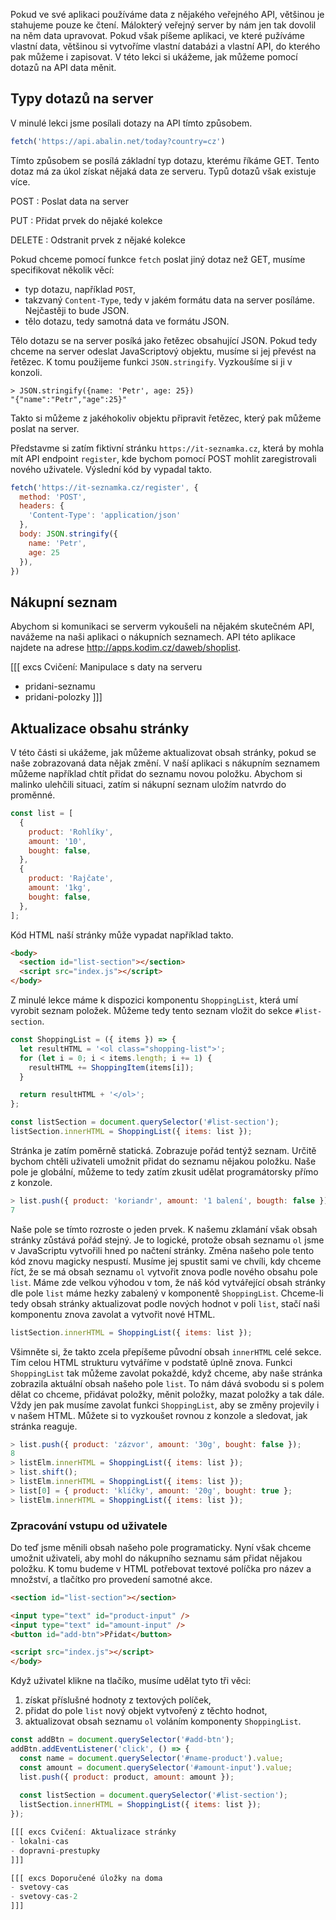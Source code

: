 Pokud ve své aplikaci používáme data z nějakého veřejného API, většinou je stahujeme pouze ke čtení. Málokterý veřejný server by nám jen tak dovolil na něm data upravovat. Pokud však píšeme aplikaci, ve které pužíváme vlastní data, většinou si vytvoříme vlastní databázi a vlastní API, do kterého pak můžeme i zapisovat. V této lekci si ukážeme, jak můžeme pomocí dotazů na API data měnit. 

## Typy dotazů na server

V minulé lekci jsme posílali dotazy na API tímto způsobem.

```js
fetch('https://api.abalin.net/today?country=cz')
```

Tímto způsobem se posílá základní typ dotazu, kterému říkáme GET. Tento dotaz má za úkol získat nějaká data ze serveru. Typů dotazů však existuje více. 

POST
: Poslat data na server

PUT
: Přidat prvek do nějaké kolekce

DELETE
: Odstranit prvek z nějaké kolekce

Pokud chceme pomocí funkce `fetch` poslat jiný dotaz než GET, musíme specifikovat několik věcí:

- typ dotazu, například `POST`,
- takzvaný `Content-Type`, tedy v jakém formátu data na server posíláme. Nejčastěji to bude JSON.
- tělo dotazu, tedy samotná data ve formátu JSON. 

Tělo dotazu se na server posíká jako řetězec obsahující JSON. Pokud tedy chceme na server odeslat JavaScriptový objektu, musíme si jej převést na řetězec. K tomu použijeme funkci `JSON.stringify`. Vyzkoušíme si ji v konzoli. 

```jscon
> JSON.stringify({name: 'Petr', age: 25})
"{"name":"Petr","age":25}"
```

Takto si můžeme z jakéhokoliv objektu připravit řetězec, který pak můžeme poslat na server. 

Představme si zatím fiktivní stránku `https://it-seznamka.cz`, která by mohla mít API endpoint `register`, kde bychom pomocí POST mohlit zaregistrovali nového uživatele. Výslední kód by vypadal takto. 

```js
fetch('https://it-seznamka.cz/register', {
  method: 'POST',
  headers: {
    'Content-Type': 'application/json'
  },
  body: JSON.stringify({
    name: 'Petr', 
    age: 25
  }),
})
```

## Nákupní seznam

Abychom si komunikaci se serverm vykoušeli na nějakém skutečném API, navážeme na naši aplikaci o nákupních seznamech. API této aplikace najdete na adrese http://apps.kodim.cz/daweb/shoplist.

[[[ excs Cvičení: Manipulace s daty na serveru
- pridani-seznamu
- pridani-polozky
]]]

## Aktualizace obsahu stránky

V této části si ukážeme, jak můžeme aktualizovat obsah stránky, pokud se naše zobrazovaná data nějak změní. V naší aplikaci s nákupním seznamem můžeme například chtít přidat do seznamu novou položku. Abychom si malinko ulehčili situaci, zatím si nákupní seznam uložím natvrdo do proměnné. 

```js
const list = [
  {
    product: 'Rohlíky',
    amount: '10',
    bought: false,
  },
  {
    product: 'Rajčate',
    amount: '1kg',
    bought: false,
  },
];
```

Kód HTML naší stránky může vypadat například takto.

```html
<body>
  <section id="list-section"></section>
  <script src="index.js"></script>
</body>
```

Z minulé lekce máme k dispozici komponentu `ShoppingList`, která umí vyrobit seznam položek. Můžeme tedy tento seznam vložit do sekce `#list-section`.

```js
const ShoppingList = ({ items }) => {
  let resultHTML = '<ol class="shopping-list">';
  for (let i = 0; i < items.length; i += 1) {
    resultHTML += ShoppingItem(items[i]);
  }

  return resultHTML + '</ol>';
};

const listSection = document.querySelector('#list-section');
listSection.innerHTML = ShoppingList({ items: list });
```

Stránka je zatím poměrně statická. Zobrazuje pořád tentýž seznam. Určitě bychom chtěli uživateli umožnit přidat do seznamu nějakou položku. Naše pole je globální, můžeme to tedy zatím zkusit udělat programátorsky přímo z konzole.

```js
> list.push({ product: 'koriandr', amount: '1 balení', bougth: false });
7
```

Naše pole se tímto rozroste o jeden prvek. K našemu zklamání však obsah stránky zůstává pořád stejný. Je to logické, protože obsah seznamu `ol` jsme v JavaScriptu vytvořili hned po načtení stránky. Změna našeho pole tento kód znovu magicky nespustí. Musíme jej spustit sami ve chvíli, kdy chceme říct, že se má obsah seznamu `ol` vytvořit znova podle nového obsahu pole `list`. Máme zde velkou výhodou v tom, že náš kód vytvářející obsah stránky dle pole `list` máme hezky zabalený v komponentě `ShoppingList`. Chceme-li tedy obsah stránky aktualizovat podle nových hodnot v poli `list`, stačí naši komponentu znova zavolat a vytvořit nové HTML.

```js
listSection.innerHTML = ShoppingList({ items: list });
```

Všimněte si, že takto zcela přepíšeme původní obsah `innerHTML` celé sekce. Tím celou HTML strukturu vytváříme v podstatě úplně znova. Funkci `ShoppingList` tak můžeme zavolat pokaždé, když chceme, aby naše stránka zobrazila aktuální obsah našeho pole `list`. To nám dává svobodu si s polem dělat co chceme, přidávat položky, měnit položky, mazat položky a tak dále. Vždy jen pak musíme zavolat funkci `ShoppingList`, aby se změny projevily i v našem HTML. Můžete si to vyzkoušet rovnou z konzole a sledovat, jak stránka reaguje.

```js
> list.push({ product: 'zázvor', amount: '30g', bought: false });
8
> listElm.innerHTML = ShoppingList({ items: list });
> list.shift();
> listElm.innerHTML = ShoppingList({ items: list });
> list[0] = { product: 'klíčky', amount: '20g', bought: true };
> listElm.innerHTML = ShoppingList({ items: list });
```

### Zpracování vstupu od uživatele

Do teď jsme měnili obsah našeho pole programaticky. Nyní však chceme umožnit uživateli, aby mohl do nákupního seznamu sám přidat nějakou položku. K tomu budeme v HTML potřebovat textové políčka pro název a množství, a tlačítko pro provedení samotné akce.

```html
<section id="list-section"></section>

<input type="text" id="product-input" />
<input type="text" id="amount-input" />
<button id="add-btn">Přidat</button>

<script src="index.js"></script>
</body>
```

Když uživatel klikne na tlačíko, musíme udělat tyto tři věci:

1. získat příslušné hodnoty z textových políček,
1. přidat do pole `list` nový objekt vytvořený z těchto hodnot,
1. aktualizovat obsah seznamu `ol` voláním komponenty `ShoppingList`.

```js
const addBtn = document.querySelector('#add-btn');
addBtn.addEventListener('click', () => {
  const name = document.querySelector('#name-product').value;
  const amount = document.querySelector('#amount-input').value;
  list.push({ product: product, amount: amount });
  
  const listSection = document.querySelector('#list-section');
  listSection.innerHTML = ShoppingList({ items: list });
});

[[[ excs Cvičení: Aktualizace stránky
- lokalni-cas
- dopravni-prestupky
]]]

[[[ excs Doporučené úložky na doma
- svetovy-cas
- svetovy-cas-2
]]]

